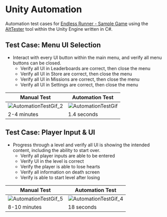 # Unity Automation
Automation test cases for [Endless Runner - Sample Game](https://assetstore.unity.com/packages/templates/tutorials/endless-runner-sample-game-87901) using the [AltTester](https://github.com/alttester/AltTester-Unity-SDK) tool within the Unity Engine written in C#.

## Test Case: Menu UI Selection
- Interact with every UI button within the main menu, and verify all menu buttons can be closed.
  - Verify all UI in Leaderboards are correct, then close the menu
  - Verify all UI in Store are correct, then close the menu
  - Verify all UI in Missions are correct, then close the menu
  - Verify all UI in Settings are correct, then close the menu


| Manual Test  | Automation Test |
| ------------- | ------------- |
| ![AutomationTestGif_2](https://github.com/RajSriShanker/Unity-Automation/assets/7788792/c7c5588e-ee36-4796-8d70-029bfe38c855)  | ![AutomationTestGif](https://github.com/RajSriShanker/Unity-Automation/assets/7788792/d32ab72f-3b0c-499f-886d-29ee2b5e73f7)  |
| 2-4 minutes | 1.4 seconds |


## Test Case: Player Input & UI
- Progress through a level and verify all UI is showing the intended content, including the ability to start over.
  - Verify all player inputs are able to be entered
  - Verify UI in the level is correct
  - Verify the player is able to lose hearts
  - Verify all information on death screen
  - Verify is able to start level after losing

| Manual Test  | Automation Test |
| ------------- | ------------- |
| ![AutomationTestGif_5](https://github.com/RajSriShanker/Unity-Automation/assets/7788792/b9ea76aa-ecaf-4fb6-ba63-ca453f5435e7) | ![AutomationTestGif_4](https://github.com/RajSriShanker/Unity-Automation/assets/7788792/5c238f3e-1a8d-4769-97ee-5ddea65a6bcb) |
| 8-10 minutes | 18 seconds |

